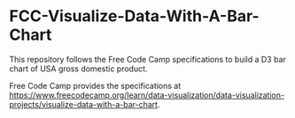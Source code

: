 # FCC-Visualize-Data-With-A-Bar-Chart
This repository follows the Free Code Camp specifications to build a D3 bar chart of USA gross domestic product.

Free Code Camp provides the specifications at https://www.freecodecamp.org/learn/data-visualization/data-visualization-projects/visualize-data-with-a-bar-chart.